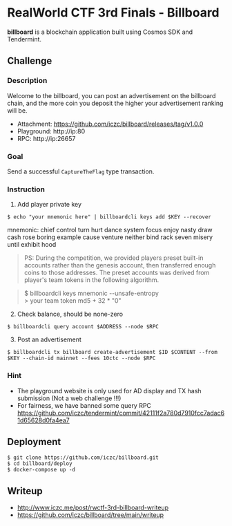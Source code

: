 # RealWorld CTF 3rd Finals - Billboard

**billboard** is a blockchain application built using Cosmos SDK and Tendermint.

## Challenge

### Description
Welcome to the billboard, you can post an advertisement on the billboard chain, and the more coin you deposit the higher your advertisement ranking will be.
* Attachment: https://github.com/iczc/billboard/releases/tag/v1.0.0
* Playground: http://ip:80
* RPC: http://ip:26657

### Goal
Send a successful `CaptureTheFlag` type transaction.

### Instruction
1. Add player private key

```
$ echo "your mnemonic here" | billboardcli keys add $KEY --recover
```
mnemonic: chief control turn hurt dance system focus enjoy nasty draw cash rose boring example cause venture neither bind rack seven misery until exhibit hood

>PS: During the competition, we provided players preset built-in accounts rather than the genesis account, then transferred enough coins to those addresses. 
>The preset accounts was derived from player's team tokens in the following algorithm.

>$ billboardcli keys mnemonic --unsafe-entropy  
> \> your team token md5 + 32 * "0"

2. Check balance, should be none-zero

```
$ billboardcli query account $ADDRESS --node $RPC
```

3. Post an advertisement

```
$ billboardcli tx billboard create-advertisement $ID $CONTENT --from $KEY --chain-id mainnet --fees 10ctc --node $RPC
```

### Hint
* The playground website is only used for AD display and TX hash submission (Not a web challenge !!!)
* For fairness, we have banned some query RPC https://github.com/iczc/tendermint/commit/42111f2a780d7910fcc7adac61d65628d0fa4ea7

## Deployment
```
$ git clone https://github.com/iczc/billboard.git
$ cd billboard/deploy
$ docker-compose up -d
```

## Writeup
* http://www.iczc.me/post/rwctf-3rd-billboard-writeup
* https://github.com/iczc/billboard/tree/main/writeup
